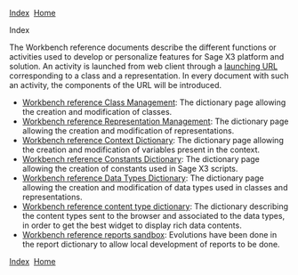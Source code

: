 [Index](index.html)  [Home](getting-started_home.html)

Index

The Workbench reference documents describe the different functions or activities used to develop or personalize features for Sage X3 platform and solution. An activity is launched from web client through a [launching URL](workbench-reference_launching-url.html) corresponding to a class and a representation. In every document with such an activity, the components of the URL will be introduced.

* [Workbench reference Class Management](workbench-reference_class-management.html): The dictionary page allowing the creation and modification of classes.
* [Workbench reference Representation Management](workbench-reference_representation-management.html): The dictionary page allowing the creation and modification of representations.
* [Workbench reference Context Dictionary](workbench-reference_context-dictionary.html): The dictionary page allowing the creation and modification of variables present in the context.
* [Workbench reference Constants Dictionary](workbench-reference_constants-dictionary.html): The dictionary page allowing the creation of constants used in Sage X3 scripts.
* [Workbench reference Data Types Dictionary](workbench-reference_data-types-dictionary.html): The dictionary page allowing the creation and modification of data types used in classes and representations.
* [Workbench reference content type dictionary](workbench-reference_content-type-dictionary.html): The dictionary describing the content types sent to the browser and associated to the data types, in order to get the best widget to display rich data contents.
* [Workbench reference reports sandbox](workbench-reference_reports-sandbox.html): Evolutions have been done in the report dictionary to allow local development of reports to be done.

  

[Index](index.html)  [Home](getting-started_home.html)